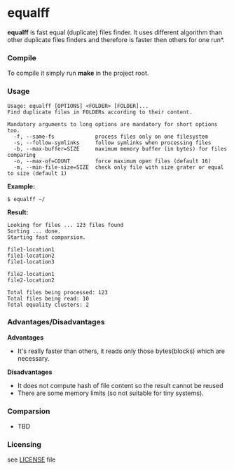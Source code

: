 # equalff

**equalff** is fast equal (duplicate) files finder. It uses different algorithm than other duplicate files finders and therefore is faster then others for one run*.

### Compile
To compile it simply run **make** in the project root.

### Usage
```
Usage: equalff [OPTIONS] <FOLDER> [FOLDER]...
Find duplicate files in FOLDERs according to their content.

Mandatory arguments to long options are mandatory for short options too.
  -f, --same-fs             process files only on one filesystem
  -s, --follow-symlinks     follow symlinks when processing files
  -b, --max-buffer=SIZE     maximum memory buffer (in bytes) for files comparing
  -o, --max-of=COUNT        force maximum open files (default 16)
  -m, --min-file-size=SIZE  check only file with size grater or equal to size (default 1)
```

**Example:**
```
$ equalff ~/
```
**Result:**
```
Looking for files ... 123 files found
Sorting ... done.
Starting fast comparsion.

file1-location1
file1-location2
file1-location3

file2-location1
file2-location2

Total files being processed: 123
Total files being read: 10
Total equality clusters: 2
```

### Advantages/Disadvantages
**Advantages**
- It's really faster than others, it reads only those bytes(blocks) which are necessary.

**Disadvantages**
- It does not compute hash of file content so the result cannot be reused
- There are some memory limits (so not suitable for tiny systems).

### Comparsion
* TBD

### Licensing
see [LICENSE](LICENSE) file
